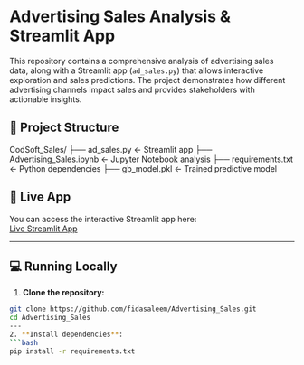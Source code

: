 # Advertising Sales Analysis & Streamlit App

This repository contains a comprehensive analysis of advertising sales data, along with a Streamlit app (`ad_sales.py`) that allows interactive exploration and sales predictions. The project demonstrates how different advertising channels impact sales and provides stakeholders with actionable insights.

## 📂 Project Structure

CodSoft_Sales/
├── ad_sales.py ← Streamlit app
├── Advertising_Sales.ipynb ← Jupyter Notebook analysis
├── requirements.txt ← Python dependencies
├── gb_model.pkl ← Trained predictive model 


## 🚀 Live App

You can access the interactive Streamlit app here:  
[Live Streamlit App](https://your-live-app-link.streamlit.app/)

---

## 💻 Running Locally

1. **Clone the repository:**
```bash
git clone https://github.com/fidasaleem/Advertising_Sales.git
cd Advertising_Sales
---
2. **Install dependencies**:
```bash
pip install -r requirements.txt
